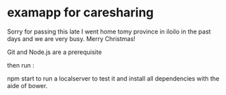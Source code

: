 # examapp for caresharing

Sorry for passing this late I went home tomy province in iloilo in the past days and we are very busy.
Merry Christmas!

Git and Node.js are a prerequisite

then run :

npm start to run a localserver to test it and install all dependencies with the aide of bower.
